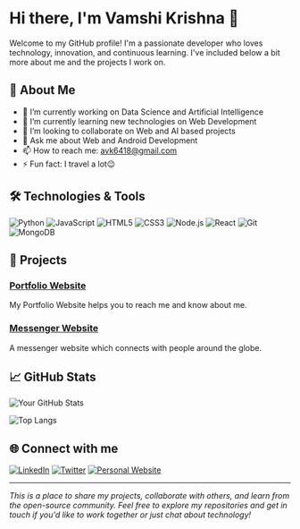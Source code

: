# Hi there, I'm Vamshi Krishna 👋

Welcome to my GitHub profile! I'm a passionate developer who loves technology, innovation, and continuous learning. I've included below a bit more about me and the projects I work on.

## 🚀 About Me

- 🔭 I’m currently working on Data Science and Artificial Intelligence
- 🌱 I’m currently learning new technologies on Web Development
- 👯 I’m looking to collaborate on Web and AI based projects
- 💬 Ask me about Web and Android Development
- 📫 How to reach me: avk6418@gmail.com
- ⚡ Fun fact: I travel a lot😉

## 🛠️ Technologies & Tools

![Python](https://img.shields.io/badge/-Python-333?style=flat&logo=python)
![JavaScript](https://img.shields.io/badge/-JavaScript-333?style=flat&logo=javascript)
![HTML5](https://img.shields.io/badge/-HTML5-333?style=flat&logo=html5)
![CSS3](https://img.shields.io/badge/-CSS3-333?style=flat&logo=css3)
![Node.js](https://img.shields.io/badge/-Node.js-333?style=flat&logo=node.js)
![React](https://img.shields.io/badge/-React-333?style=flat&logo=react)
![Git](https://img.shields.io/badge/-Git-333?style=flat&logo=git)
![MongoDB](https://img.shields.io/badge/-MongoDB-333?style=flat&logo=mongodb)

## 🔧 Projects

### [Portfolio Website](https://my-portfolio-w6yf.onrender.com/)
My Portfolio Website helps you to reach me and know about me.

### [Messenger Website](https://nuntius-website.onrender.com/)
A messenger website which connects with people around the globe.

## 📈 GitHub Stats

![Your GitHub Stats](https://github-readme-stats.vercel.app/api?username=vamshi1905&show_icons=true&theme=radical)

![Top Langs](https://github-readme-stats.vercel.app/api/top-langs/?username=vamshi1905&layout=compact&theme=radical)

## 🌐 Connect with me

[![LinkedIn](https://img.shields.io/badge/-LinkedIn-0077B5?style=flat&logo=linkedin)](https://www.linkedin.com/in/vamshi-krishna-akula/)
[![Twitter](https://img.shields.io/badge/-Twitter-1DA1F2?style=flat&logo=twitter&logoColor=white)](https://twitter.com/vamshi1905)
[![Personal Website](https://img.shields.io/badge/-Website-000000?style=flat&logo=wordpress)](https://my-portfolio-w6yf.onrender.com/)

---

*This is a place to share my projects, collaborate with others, and learn from the open-source community. Feel free to explore my repositories and get in touch if you'd like to work together or just chat about technology!*


<!---
vamshi1905/vamshi1905 is a ✨ special ✨ repository because its `README.md` (this file) appears on your GitHub profile.
You can click the Preview link to take a look at your changes.
--->
